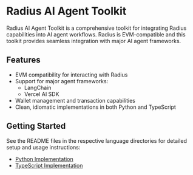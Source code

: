 # Radius AI Agent Toolkit

Radius AI Agent Toolkit is a comprehensive toolkit for integrating Radius capabilities into AI agent workflows. Radius is EVM-compatible and this toolkit provides seamless integration with major AI agent frameworks.

## Features

- EVM compatibility for interacting with Radius
- Support for major agent frameworks:
  - LangChain
  - Vercel AI SDK
- Wallet management and transaction capabilities
- Clean, idiomatic implementations in both Python and TypeScript

## Getting Started

See the README files in the respective language directories for detailed setup and usage instructions:
- [Python Implementation](./python/README.md)
- [TypeScript Implementation](./typescript/README.md)

